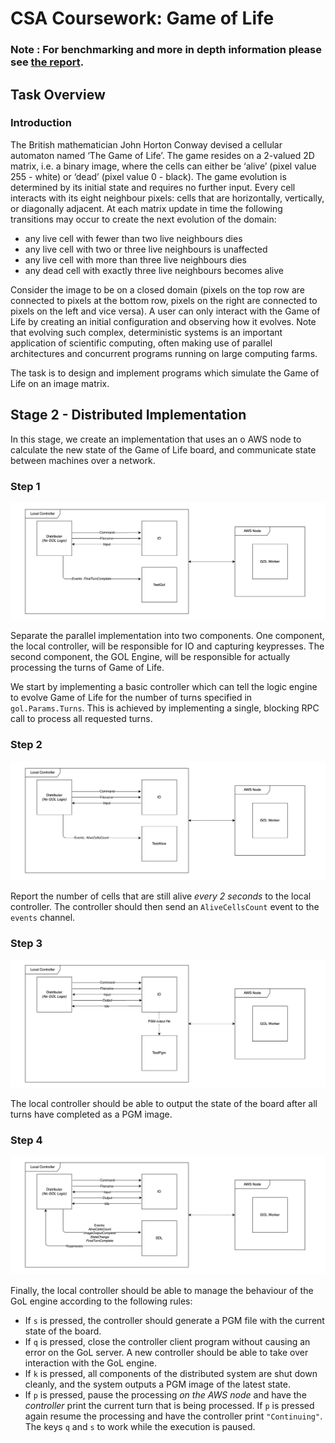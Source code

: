 # CSA Coursework: Game of Life

### **Note** : For benchmarking and more in depth information please see [the report](content/report.pdf).

## Task Overview

### Introduction

The British mathematician John Horton Conway devised a cellular automaton named ‘The Game of Life’. The game resides on a 2-valued 2D matrix, i.e. a binary image, where the cells can either be ‘alive’ (pixel value 255 - white) or ‘dead’ (pixel value 0 - black). The game evolution is determined by its initial state and requires no further input. Every cell interacts with its eight neighbour pixels: cells that are horizontally, vertically, or diagonally adjacent. At each matrix update in time the following transitions may occur to create the next evolution of the domain:

- any live cell with fewer than two live neighbours dies
- any live cell with two or three live neighbours is unaffected
- any live cell with more than three live neighbours dies
- any dead cell with exactly three live neighbours becomes alive

Consider the image to be on a closed domain (pixels on the top row are connected to pixels at the bottom row, pixels on the right are connected to pixels on the left and vice versa). A user can only interact with the Game of Life by creating an initial configuration and observing how it evolves. Note that evolving such complex, deterministic systems is an important application of scientific computing, often making use of parallel architectures and concurrent programs running on large computing farms.

The task is to design and implement programs which simulate the Game of Life on an image matrix.

## Stage 2 - Distributed Implementation

In this stage, we create an implementation that uses an o
AWS node to calculate the new state of the Game of Life board,
and communicate state between machines over a network. 

### Step 1

![Step 1](content/cw_diagrams-Distributed_1.png)

Separate the parallel implementation into two components. One component, the local controller, will be responsible for IO and capturing keypresses. The second component, the GOL Engine, will be responsible for actually processing the turns of Game of Life. 

We start by implementing a basic controller which can tell the logic engine to evolve Game of Life for the number of turns specified in `gol.Params.Turns`. This is achieved by implementing a single, blocking RPC call to process all requested turns.

### Step 2

![Step 2](content/cw_diagrams-Distributed_2.png)

Report the number of cells that are still alive *every 2 seconds* to the local controller. The controller should then send an `AliveCellsCount` event to the `events` channel. 

### Step 3

![Step 3](content/cw_diagrams-Distributed_3.png)

The local controller should be able to output the state of the board after all turns have completed as a PGM image. 


### Step 4

![Step 4](content/cw_diagrams-Distributed_4.png)

Finally, the local controller should be able to manage the behaviour of the GoL engine according to the following rules: 

- If `s` is pressed, the controller should generate a PGM file with the current state of the board.
- If `q` is pressed, close the controller client program without causing an error on the GoL server. A new controller should be able to take over interaction with the GoL engine.
- If `k` is pressed, all components of the distributed system are shut down cleanly, and the system outputs a PGM image of the latest state.
- If `p` is pressed, pause the processing *on the AWS node* and have the *controller* print the current turn that is being processed. If `p` is pressed again resume the processing and have the controller print `"Continuing"`. The keys `q` and `s` to work while the execution is paused.



